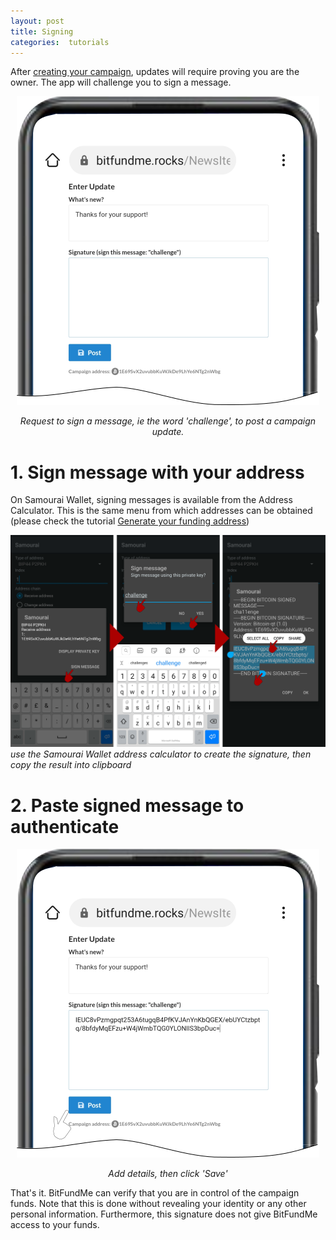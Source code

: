 ```yaml
---
layout: post
title: Signing
categories:  tutorials
---
```

After [creating your campaign][Create], updates will require proving you are the owner. The app will challenge you to sign a message.

<div style="text-align: center">
   <img alt="Sign update" src="/assets/signUpdateChallenge.png" />
</div> 
<p align='center'> <i>Request to sign a message, ie the word 'challenge', to post a campaign update.</i></p>


# 1. Sign message with your address

On Samourai Wallet, signing messages is available from the Address Calculator. This is the same menu from which addresses can be obtained (please check the tutorial [Generate your funding address][Generate])

![Sign message](/assets/signing2.svg)
*use the Samourai Wallet address calculator to create the signature, then copy the result into clipboard*
# 2. Paste signed message to authenticate
<div style="text-align: center">
   <img alt="Sign update" src="/assets/signUpdate.png" />
</div> 
<p align='center'> <i>Add details, then click 'Save'</i></p>

That's it. BitFundMe can verify that you are in control of the campaign funds. Note that this is done without revealing your identity or any other personal information. Furthermore, this signature does not give BitFundMe access to your funds.

[Generate]: /tutorials/2020/09/05/generate-address.html
[Create]: /tutorials/2020/09/03/Getting-started.html
